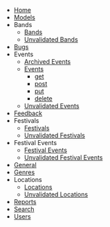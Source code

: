 * [Home](/)
* [Models](models/#models)
* Bands
  * [Bands](bands/#bands)
  * [Unvalidated Bands](unvalidated-bands/#unvalidated-bands)
* [Bugs](bugs/#bugs)
* Events
  * [Archived Events](archived-events/#archived-events)
  * [Events](events/#events)
    * [get](#get)
    * [post](#post)
    * [put](#put)
    * [delete](#delete)
  * [Unvalidated Events](unvalidated-events/#unvalidated-events)
* [Feedback](feedback/#feedback)
* Festivals
  * [Festivals](festivals/#festivals)
  * [Unvalidated Festivals](unvalidated-festivals/#unvalidated-festivals)
* Festival Events
  * [Festival Events](festival-events/#festival-events)
  * [Unvalidated Festival Events](unvalidated-festival-events/#unvalidated-festival-events)
* [General](general/#general)
* [Genres](genres/#genres)
* Locations
  * [Locations](locations/#locations)
  * [Unvalidated Locations](unvalidated-locations/#unvalidated-locations)
* [Reports](reports/#reports)
* [Search](search/#search)
* [Users](users/#users)